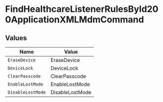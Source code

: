 # FindHealthcareListenerRulesById200ApplicationXMLMdmCommand


## Values

| Name              | Value             |
| ----------------- | ----------------- |
| `EraseDevice`     | EraseDevice       |
| `DeviceLock`      | DeviceLock        |
| `ClearPasscode`   | ClearPasscode     |
| `EnableLostMode`  | EnableLostMode    |
| `DisableLostMode` | DisableLostMode   |